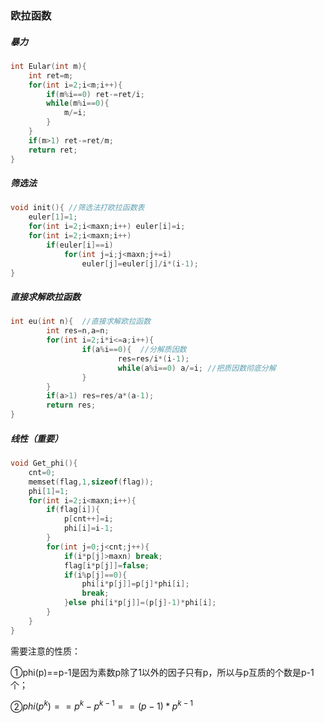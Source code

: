 ### 欧拉函数



##### 暴力

```c++
int Eular(int m){
	int ret=m;
	for(int i=2;i<m;i++){
		if(m%i==0) ret-=ret/i;
		while(m%i==0){
			m/=i;
		}
	}
	if(m>1) ret-=ret/m;
	return ret;
} 
```



##### 筛选法

```c++
void init(){ //筛选法打欧拉函数表 
	euler[1]=1;
	for(int i=2;i<maxn;i++) euler[i]=i;
	for(int i=2;i<maxn;i++)
		if(euler[i]==i)
			for(int j=i;j<maxn;j+=i)
				euler[j]=euler[j]/i*(i-1);
}
```



##### 直接求解欧拉函数

```c++
int eu(int n){  //直接求解欧拉函数 
        int res=n,a=n;  
        for(int i=2;i*i<=a;i++){
                if(a%i==0){  //分解质因数 
                        res=res/i*(i-1);
                        while(a%i==0) a/=i; //把质因数彻底分解 
                }
        }
        if(a>1) res=res/a*(a-1);
        return res;
}
```



##### 线性（重要）

```c++
void Get_phi(){
	cnt=0;
	memset(flag,1,sizeof(flag));
	phi[1]=1;
	for(int i=2;i<maxn;i++){
		if(flag[i]){
			p[cnt++]=i;
			phi[i]=i-1;
		}
		for(int j=0;j<cnt;j++){
			if(i*p[j]>maxn) break;
			flag[i*p[j]]=false;
			if(i%p[j]==0){
				phi[i*p[j]]=p[j]*phi[i];
				break;
			}else phi[i*p[j]]=(p[j]-1)*phi[i];
		}
	}
}	
```



需要注意的性质：

①phi(p)==p-1是因为素数p除了1以外的因子只有p，所以与p互质的个数是p-1个；

②$phi(p^k)==p^k-p^{k-1}==(p-1)*p^{k-1}$


